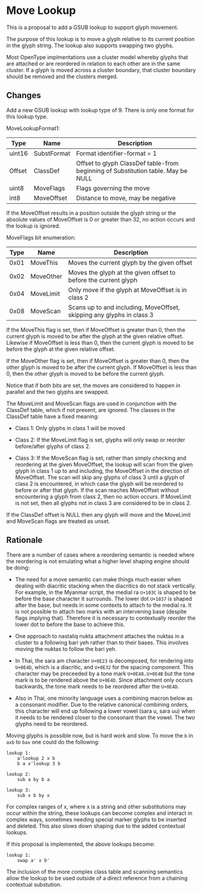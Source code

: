 # Move Lookup

This is a proposal to add a GSUB lookup to support glyph movement.

The purpose of this lookup is to move a glyph relative to its current position
in the glyph string. The lookup also supports swapping two glyphs.

Most OpenType implmentations use a cluster model whereby glyphs that are
attached or are reordered in relation to each other are in the same cluster.
If a glyph is moved across a cluster boundary, that cluster boundary
should be removed and the clusters merged.


## Changes

Add a new GSUB lookup with lookup type of 9. There is only one format for this
lookup type.

MoveLookupFormat1:

Type   | Name        | Description
-----  | ----------  | -----------
uint16 | SubstFormat | Format identifier-format = 1
Offset | ClassDef    | Offset to glyph ClassDef table-from beginning of Substitution table. May be NULL
uint8  | MoveFlags   | Flags governing the move
int8   | MoveOffset  | Distance to move, may be negative

If the MoveOffset results in a position outside the glyph string or the absolute
values of MoveOffset is 0 or greater than 32, no action occurs and the lookup is
ignored.

MoveFlags bit enumeration:

Type | Name       | Description
---- | ---------- | -----------
0x01 | MoveThis   | Moves the current glyph by the given offset
0x02 | MoveOther  | Moves the glyph at the given offset to before the current glyph
0x04 | MoveLimit  | Only move if the glyph at MoveOffset is in class 2
0x08 | MoveScan   | Scans up to and including, MoveOffset, skipping any glyphs in class 3

If the MoveThis flag is set, then if MoveOffset is greater than 0, then the
current glyph is moved to be after the glyph at the given relative offset.
Likewise if MoveOffset is less than 0, then the current glyph is moved to be
before the glyph at the given relative offset.

If the MoveOther flag is set, then if MoveOffset is greater than 0, then the
other glyph is moved to be after the current glyph. If MoveOffset is less than
0, then the other glyph is moved to be before the current glyph.

Notice that if both bits are set, the moves are considered to happen in
parallel and the two glyphs are swapped.

The MoveLimit and MoveScan flags are used in conjunction with the ClassDef table,
which if not present, are ignored. The classes in the ClassDef table have a fixed
meaning:

* Class 1: Only glyphs in class 1 will be moved

* Class 2: If the MoveLimit flag is set, glyphs will only swap or reorder before/after glyphs of class 2.

* Class 3: If the MoveScan flag is set, rather than simply checking and reordering at the given
  MoveOffset, the lookup will scan from the given glyph in class 1 up to and including, the
  MoveOffset in the direction of MoveOffset. The scan will skip any glyphs of
  class 3 until a glyph of class 2 is encountered, in which case the glyph
  will be reordered to before or after that glyph. If the scan reaches
  MoveOffset without encountering a glyph from class 2, then no action occurs.
  If MoveLimit is not set, then all glyphs not in class 3 are considered to be
  in class 2.

If the ClassDef offset is NULL then any glyph will move and the MoveLimit and
MoveScan flags are treated as unset.

## Rationale

There are a number of cases where a reordering semantic is needed where the
reordering is not emulating what a higher level shaping engine should be doing:

* The need for a move semantic can make things much easier when dealing with
diacritic stacking when the diacritics do not stack vertically. For example, in
the Myanmar script, the medial ra `U+103C` is shaped to be before the base
character it surrounds. The lower dot `U+1037` is shaped after the base, but
needs in some contexts to attach to the medial ra. It is not possible to attach
two marks with an intervening base (despite flags implying that). Therefore it
is necessary to contextually reorder the lower dot to before the base to achieve
this.

* One approach to nastaliq nukta attachment attaches the nuktas in a cluster to a
following bari yeh rather than to their bases. This involves moving the nuktas
to follow the bari yeh.

* In Thai, the sara am character `U+0E23` is decomposed, for rendering into `U+0E4D`,
which is a diacritic, and `U+0E32` for the spacing component. This character may be
preceeded by a tone mark `U+0E48`..`U+0E4B` but the tone mark is to be rendered above
the `U+0E4D`. Since attachment only occurs backwards, the tone mark needs to be
reordered after the `U+0E4D`.

* Also in Thai, one minority language uses a combining macron below as a consonant modifier.
Due to the relative canonical combining orders, this character will end up following
a lower vowel (sara u, sara uu) when it needs to be rendered closer to the consonant
than the vowel. The two glyphs need to be reordered. 

Moving glyphs is possible now, but is hard work and slow. To move the `b` in `axb` to
`bax` one could do the following:

````
lookup 1:
    a'lookup 2 x b
    b a x'lookup 3 b

lookup 2:
    sub a by b a

lookup 3:
    sub x b by x

````

For complex ranges of x, where x is a string and other substitutions may occur
within the string, these lookups can become complex and interact in complex ways, sometimes
needing special marker glyphs to be inserted and deleted. This also slows down
shaping due to the added contextual lookups.

If this proposal is implemented, the above lookups become:

````
lookup 1:
    swap a' x b'
````

The inclusion of the more complex class table and scanning semantics allow the lookup
to be used outside of a direct reference from a chaining contextual substution.
